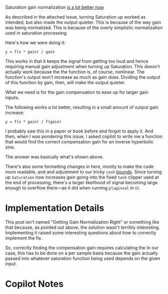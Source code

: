 Saturation gain normalization [is a lot better now](https://github.com/tote-bag-labs/valentine/pull/50)


As described in the attached issue, turning Saturation up worked as intended,
but also made the output quieter. This is because of the way gain was being
normalized. This is because of the overly simplistic normalization used in saturation
processing.

Here's how we were doing it:

`y = f(x * gain) / gain`

This works in that it keeps the signal from getting too loud and hence requiring manual
gain adjustment when turning up Saturation. This doesn't actually work because the
the function is, of course, nonlinear. The function's output won't increase as much as
gain does. Dividing the output of this function by gain, then, will make the output
quieter.

What we need is for the gain compensation to ease up for larger gain inputs.

The following works a lot better, resulting in a small amount of output gain
increase:

`y = f(x * gain) / f(gain)`

I probably saw this in a paper or book before and forgot to apply it.
And then, when I was pondering this issue, I asked copilot to write me a function
that would find the correct compensation gain for an inverse hyperbolic sine.

The answer was basically what's shown above.

There's also some formatting changes in here, mostly to make the code more readable, and 
and adjustment to our tricky `cosh` [bounds](https://github.com/JoseDiazRohena/josediazrohena.github.io/blob/main/_posts/2023-04-11-%2347:-static-asserts.md). Since turning up `Saturation` now increases gain going into the fixed `tanh`
clipper used at the end of processing, there's a larger likelihood of signal becoming large
enough to overflow there—as it did when running `pluginval` in ci.


Implementation Details
======================

This post isn't named "Getting Gain Normalization Right" or something like that because,
as pointed out above, the solution wasn't terribly interesting. Implementing it raised some interesting questions about
how to correctly implement the fix.

So, correctly finding the compensation gain requires calculating the 
In our case, this has to be done on a per sample basis because the gain actually passed into whatever
saturation function being used depends on the given input.







Copilot Notes
=============




